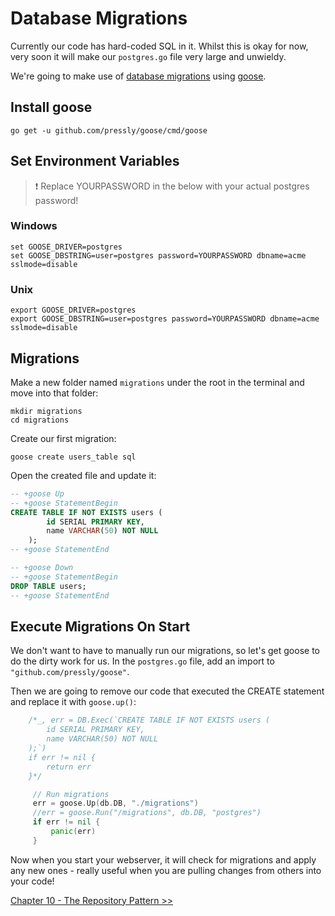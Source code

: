 # Database Migrations

Currently our code has hard-coded SQL in it. Whilst this is okay for now, very soon it will make our `postgres.go` file very large and unwieldy.

We're going to make use of [database migrations](https://github.com/bjssacademy/go-database-migrations) using [goose](https://github.com/pressly/goose).

## Install goose

`go get -u github.com/pressly/goose/cmd/goose`

## Set Environment Variables

> :exclamation: Replace YOURPASSWORD in the below with your actual postgres password!

### Windows

```
set GOOSE_DRIVER=postgres
set GOOSE_DBSTRING=user=postgres password=YOURPASSWORD dbname=acme sslmode=disable
```

### Unix

```
export GOOSE_DRIVER=postgres
export GOOSE_DBSTRING=user=postgres password=YOURPASSWORD dbname=acme sslmode=disable
```

## Migrations

Make a new folder named `migrations` under the root in the terminal and move into that folder:

```
mkdir migrations
cd migrations
```

Create our first migration:

```
goose create users_table sql 
```

Open the created file and update it:

```sql
-- +goose Up
-- +goose StatementBegin
CREATE TABLE IF NOT EXISTS users (
        id SERIAL PRIMARY KEY,
        name VARCHAR(50) NOT NULL
    );
-- +goose StatementEnd

-- +goose Down
-- +goose StatementBegin
DROP TABLE users;
-- +goose StatementEnd
```

## Execute Migrations On Start

We don't want to have to manually run our migrations, so let's get goose to do the dirty work for us. In the `postgres.go` file, add an import to `"github.com/pressly/goose"`.

Then we are going to remove our code that executed the CREATE statement and replace it with `goose.up()`:

```go
    /*_, err = DB.Exec(`CREATE TABLE IF NOT EXISTS users (
        id SERIAL PRIMARY KEY,
        name VARCHAR(50) NOT NULL
    );`)
    if err != nil {
        return err
    }*/

     // Run migrations
     err = goose.Up(db.DB, "./migrations")
     //err = goose.Run("/migrations", db.DB, "postgres")
     if err != nil {
         panic(err)
     }
```

Now when you start your webserver, it will check for migrations and apply any new ones - really useful when you are pulling changes from others into your code!

[Chapter 10 - The Repository Pattern >>](/Part10/repository-pattern.md)